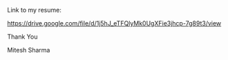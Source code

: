 Link to my resume:

https://drive.google.com/file/d/1j5hJ_eTFQlyMk0UgXFie3jhcp-7g89t3/view

Thank You

Mitesh Sharma
